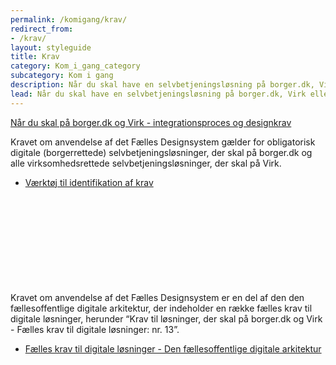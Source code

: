 ```yaml
---
permalink: /komigang/krav/
redirect_from:
- /krav/
layout: styleguide
title: Krav
category: Kom_i_gang_category
subcategory: Kom i gang
description: Når du skal have en selvbetjeningsløsning på borger.dk, Virk eller begge portaler, skal du følge portalernes krav til integration og overholde portalernes Fælles Designsystem og integrationsproces.
lead: Når du skal have en selvbetjeningsløsning på borger.dk, Virk eller begge portaler, skal du følge portalernes krav til integration og overholde portalernes Fælles Designsystem og integrationsproces.
---
```


<a href="/komigang/krav/borgerdk-virk">Når du skal på borger.dk og Virk - integrationsproces og designkrav</a>

Kravet om anvendelse af det Fælles Designsystem gælder for obligatorisk digitale (borgerrettede) selvbetjeningsløsninger, der skal på borger.dk og alle virksomhedsrettede selvbetjeningsløsninger, der skal på Virk.

<ul class="nobullet-list">
    <li><a href="https://arkitektur.digst.dk/faelles-krav-til-digitale-loesninger-vaerktoej-til-identifikation-af-krav" class="icon-link">Værktøj til identifikation af krav<svg class="icon-svg" focusable="false" aria-hidden="true" tabindex="-1"><use xlink:href="#open-in-new"></use></svg></a></li>
</ul>

Kravet om anvendelse af det Fælles Designsystem er en del af den den fællesoffentlige digitale arkitektur, der indeholder en række fælles krav til digitale løsninger, herunder “Krav til løsninger, der skal på borger.dk og Virk - Fælles krav til digitale løsninger: nr. 13”.

<ul class="nobullet-list">
    <li><a href="https://arkitektur.digst.dk/node/697" class="icon-link">Fælles krav til digitale løsninger - Den fællesoffentlige digitale arkitektur<svg class="icon-svg" focusable="false" aria-hidden="true" tabindex="-1"><use xlink:href="#open-in-new"></use></svg></a></li>
</ul>
